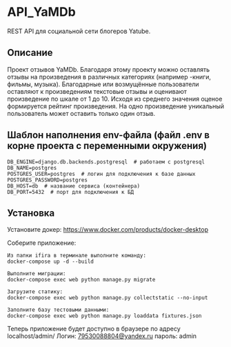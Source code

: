 # API_YaMDb

REST API для социальной сети блогеров Yatube.

## Описание

Проект отзывов YaMDb. Благодаря этому проекту можно оставлять отзывы на произведения в различных категориях (например -книги, фильмы, музыка). Благодарные или возмущённые пользователи оставляют к произведениям текстовые отзывы и оценивают произведение по шкале от 1 до 10. Исходя из среднего значения оценое формируется рейтинг произведения. На одно произведение уникальный пользователь может оставить только один отзыв.

## Шаблон наполнения env-файла (файл .env в корне проекта с переменными окружения)
``````````````````````````````````````````````````````
DB_ENGINE=django.db.backends.postgresql  # работаем с postgresql
DB_NAME=postgres
POSTGRES_USER=postgres  # логин для подключения к базе данных
POSTGRES_PASSWORD=postgres
DB_HOST=db  # название сервиса (контейнера)
DB_PORT=5432  # порт для подключения к БД
``````````````````````````````````````````````````````
## Установка

Установите докер: https://www.docker.com/products/docker-desktop

Соберите приложение:
``````````````````````````````````````````````````````
Из папки ifira в терминале выполните команду:
docker-compose up -d --build

Выполните миграции:
docker-compose exec web python manage.py migrate

Загрузите статику:
docker-compose exec web python manage.py collectstatic --no-input

Заполните базу тестовыми данными:
docker-compose exec web python manage.py loaddata fixtures.json
``````````````````````````````````````````````````````
Теперь приложение будет доступно в браузере по адресу localhost/admin/
Логин: 79530088804@yandex.ru
пароль: admin
